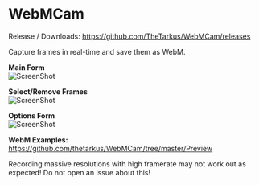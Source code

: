 WebMCam
=======

Release / Downloads:
https://github.com/TheTarkus/WebMCam/releases

Capture frames in real-time and save them as WebM.

<b>Main Form</b><br/>
![ScreenShot](https://raw.githubusercontent.com/thetarkus/WebMCam/master/Preview/FormMain.png)

<b>Select/Remove Frames</b><br/>
![ScreenShot](https://raw.githubusercontent.com/thetarkus/WebMCam/master/Preview/FormShowFrames.png)

<b>Options Form</b><br/>
![ScreenShot](https://raw.githubusercontent.com/thetarkus/WebMCam/master/Preview/FormOptions.png)

<b>WebM Examples:</b><br/>
https://github.com/thetarkus/WebMCam/tree/master/Preview

Recording massive resolutions with high framerate may not work out as expected!
Do not open an issue about this!
